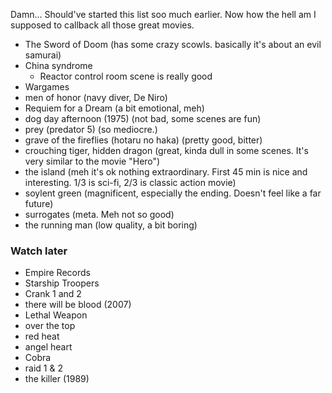 Damn... Should've started this list soo much earlier. Now how the hell am I supposed to callback all those great movies. 

- The Sword of Doom (has some crazy scowls. basically it's about an evil samurai)
- China syndrome
  - Reactor control room scene is really good
- Wargames
- men of honor (navy diver, De Niro)
- Requiem for a Dream (a bit emotional, meh)
- dog day afternoon (1975) (not bad, some scenes are fun)
- prey (predator 5) (so mediocre.)
- grave of the fireflies (hotaru no haka) (pretty good, bitter)
- crouching tiger, hidden dragon (great, kinda dull in some scenes. It's very similar to the movie "Hero")
- the island (meh it's ok nothing extraordinary. First 45 min is nice and interesting. 1/3 is sci-fi, 2/3 is classic action movie)
- soylent green (magnificent, especially the ending. Doesn't feel like a far future)
- surrogates (meta. Meh not so good)
- the running man (low quality, a bit boring)


### Watch later

- Empire Records
- Starship Troopers
- Crank 1 and 2
- there will be blood (2007)
- Lethal Weapon
- over the top
- red heat
- angel heart
- Cobra
- raid 1 & 2
- the killer (1989)

